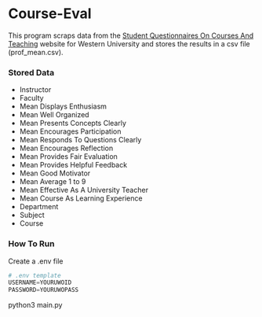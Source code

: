 # Course-Eval
This program scraps data from the [Student Questionnaires On Courses And Teaching](https://sqct.uwo.ca/results/) website 
for Western University and stores the results in a csv file (prof_mean.csv).

### Stored Data
- Instructor
- Faculty
- Mean Displays Enthusiasm
- Mean Well Organized
- Mean Presents Concepts Clearly
- Mean Encourages Participation
- Mean Responds To Questions Clearly
- Mean Encourages Reflection
- Mean Provides Fair Evaluation
- Mean Provides Helpful Feedback
- Mean Good Motivator
- Mean Average 1 to 9
- Mean Effective As A University Teacher
- Mean Course As Learning Experience
- Department
- Subject
- Course


### How To Run
Create a .env file
``` Python
# .env template
USERNAME=YOURUWOID
PASSWORD=YOURUWOPASS
``` 
python3 main.py
